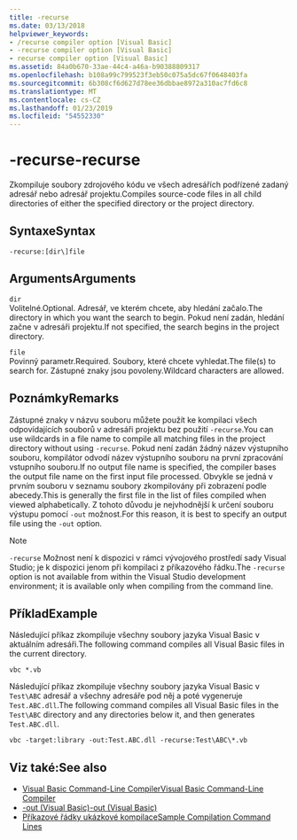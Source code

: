 ```yaml
---
title: -recurse
ms.date: 03/13/2018
helpviewer_keywords:
- /recurse compiler option [Visual Basic]
- -recurse compiler option [Visual Basic]
- recurse compiler option [Visual Basic]
ms.assetid: 84a0b670-33ae-44c4-a46a-b90388809317
ms.openlocfilehash: b108a99c799523f3eb50c075a5dc67f0648403fa
ms.sourcegitcommit: 6b308cf6d627d78ee36dbbae8972a310ac7fd6c8
ms.translationtype: MT
ms.contentlocale: cs-CZ
ms.lasthandoff: 01/23/2019
ms.locfileid: "54552330"
---
```

# <a name="-recurse"></a><span data-ttu-id="aca39-102">-recurse</span><span class="sxs-lookup"><span data-stu-id="aca39-102">-recurse</span></span>
<span data-ttu-id="aca39-103">Zkompiluje soubory zdrojového kódu ve všech adresářích podřízené zadaný adresář nebo adresář projektu.</span><span class="sxs-lookup"><span data-stu-id="aca39-103">Compiles source-code files in all child directories of either the specified directory or the project directory.</span></span>  
  
## <a name="syntax"></a><span data-ttu-id="aca39-104">Syntaxe</span><span class="sxs-lookup"><span data-stu-id="aca39-104">Syntax</span></span>  
  
```  
-recurse:[dir\]file  
```  
  
## <a name="arguments"></a><span data-ttu-id="aca39-105">Arguments</span><span class="sxs-lookup"><span data-stu-id="aca39-105">Arguments</span></span>  
 `dir`  
 <span data-ttu-id="aca39-106">Volitelné.</span><span class="sxs-lookup"><span data-stu-id="aca39-106">Optional.</span></span> <span data-ttu-id="aca39-107">Adresář, ve kterém chcete, aby hledání začalo.</span><span class="sxs-lookup"><span data-stu-id="aca39-107">The directory in which you want the search to begin.</span></span> <span data-ttu-id="aca39-108">Pokud není zadán, hledání začne v adresáři projektu.</span><span class="sxs-lookup"><span data-stu-id="aca39-108">If not specified, the search begins in the project directory.</span></span>  
  
 `file`  
 <span data-ttu-id="aca39-109">Povinný parametr.</span><span class="sxs-lookup"><span data-stu-id="aca39-109">Required.</span></span> <span data-ttu-id="aca39-110">Soubory, které chcete vyhledat.</span><span class="sxs-lookup"><span data-stu-id="aca39-110">The file(s) to search for.</span></span> <span data-ttu-id="aca39-111">Zástupné znaky jsou povoleny.</span><span class="sxs-lookup"><span data-stu-id="aca39-111">Wildcard characters are allowed.</span></span>  
  
## <a name="remarks"></a><span data-ttu-id="aca39-112">Poznámky</span><span class="sxs-lookup"><span data-stu-id="aca39-112">Remarks</span></span>  
 <span data-ttu-id="aca39-113">Zástupné znaky v názvu souboru můžete použít ke kompilaci všech odpovídajících souborů v adresáři projektu bez použití `-recurse`.</span><span class="sxs-lookup"><span data-stu-id="aca39-113">You can use wildcards in a file name to compile all matching files in the project directory without using `-recurse`.</span></span> <span data-ttu-id="aca39-114">Pokud není zadán žádný název výstupního souboru, kompilátor odvodí název výstupního souboru na první zpracování vstupního souboru.</span><span class="sxs-lookup"><span data-stu-id="aca39-114">If no output file name is specified, the compiler bases the output file name on the first input file processed.</span></span> <span data-ttu-id="aca39-115">Obvykle se jedná v prvním souboru v seznamu soubory zkompilovány při zobrazení podle abecedy.</span><span class="sxs-lookup"><span data-stu-id="aca39-115">This is generally the first file in the list of files compiled when viewed alphabetically.</span></span> <span data-ttu-id="aca39-116">Z tohoto důvodu je nejvhodnější k určení souboru výstupu pomocí `-out` možnost.</span><span class="sxs-lookup"><span data-stu-id="aca39-116">For this reason, it is best to specify an output file using the `-out` option.</span></span>  
  
> [!NOTE]
>  <span data-ttu-id="aca39-117">`-recurse` Možnost není k dispozici v rámci vývojového prostředí sady Visual Studio; je k dispozici jenom při kompilaci z příkazového řádku.</span><span class="sxs-lookup"><span data-stu-id="aca39-117">The `-recurse` option is not available from within the Visual Studio development environment; it is available only when compiling from the command line.</span></span>  
  
## <a name="example"></a><span data-ttu-id="aca39-118">Příklad</span><span class="sxs-lookup"><span data-stu-id="aca39-118">Example</span></span>  
 <span data-ttu-id="aca39-119">Následující příkaz zkompiluje všechny soubory jazyka Visual Basic v aktuálním adresáři.</span><span class="sxs-lookup"><span data-stu-id="aca39-119">The following command compiles all Visual Basic files in the current directory.</span></span>  
  
```console
vbc *.vb  
```  
  
 <span data-ttu-id="aca39-120">Následující příkaz zkompiluje všechny soubory jazyka Visual Basic v `Test\ABC` adresář a všechny adresáře pod něj a poté vygeneruje `Test.ABC.dll`.</span><span class="sxs-lookup"><span data-stu-id="aca39-120">The following command compiles all Visual Basic files in the `Test\ABC` directory and any directories below it, and then generates `Test.ABC.dll`.</span></span>  
  
```console
vbc -target:library -out:Test.ABC.dll -recurse:Test\ABC\*.vb  
```  
  
## <a name="see-also"></a><span data-ttu-id="aca39-121">Viz také:</span><span class="sxs-lookup"><span data-stu-id="aca39-121">See also</span></span>
- [<span data-ttu-id="aca39-122">Visual Basic Command-Line Compiler</span><span class="sxs-lookup"><span data-stu-id="aca39-122">Visual Basic Command-Line Compiler</span></span>](../../../visual-basic/reference/command-line-compiler/index.md)
- [<span data-ttu-id="aca39-123">-out (Visual Basic)</span><span class="sxs-lookup"><span data-stu-id="aca39-123">-out (Visual Basic)</span></span>](../../../visual-basic/reference/command-line-compiler/out.md)
- [<span data-ttu-id="aca39-124">Příkazové řádky ukázkové kompilace</span><span class="sxs-lookup"><span data-stu-id="aca39-124">Sample Compilation Command Lines</span></span>](../../../visual-basic/reference/command-line-compiler/sample-compilation-command-lines.md)
